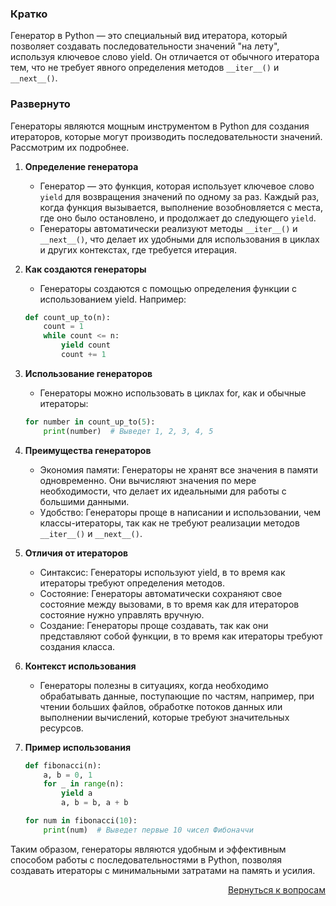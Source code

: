 ### Кратко

Генератор в Python — это специальный вид итератора, который позволяет создавать последовательности значений "на лету",
используя ключевое слово yield. Он отличается от обычного итератора тем, что не требует явного определения методов
`__iter__()` и `__next__()`.

### Развернуто

Генераторы являются мощным инструментом в Python для создания итераторов, которые могут производить последовательности
значений. Рассмотрим их подробнее.

1. **Определение генератора**
    - Генератор — это функция, которая использует ключевое слово `yield` для возвращения значений по одному за раз.
      Каждый раз, когда функция вызывается, выполнение возобновляется с места, где оно было остановлено, и продолжает
      до следующего `yield`.
    - Генераторы автоматически реализуют методы `__iter__()` и `__next__()`, что делает их удобными для использования в
      циклах и других контекстах, где требуется итерация.

2. **Как создаются генераторы**
    - Генераторы создаются с помощью определения функции с использованием yield. Например:
    ```Python
    def count_up_to(n):
        count = 1
        while count <= n:
            yield count
            count += 1
    ```

3. **Использование генераторов**
    - Генераторы можно использовать в циклах for, как и обычные итераторы:
    ```Python
    for number in count_up_to(5):
        print(number)  # Выведет 1, 2, 3, 4, 5
    ```

4. **Преимущества генераторов**
    - Экономия памяти: Генераторы не хранят все значения в памяти одновременно. Они вычисляют значения по мере
      необходимости, что делает их идеальными для работы с большими данными.
    - Удобство: Генераторы проще в написании и использовании, чем классы-итераторы, так как не требуют реализации
      методов `__iter__()` и `__next__()`.

5. **Отличия от итераторов**
    - Синтаксис: Генераторы используют yield, в то время как итераторы требуют определения методов.
    - Состояние: Генераторы автоматически сохраняют свое состояние между вызовами, в то время как для итераторов
      состояние нужно управлять вручную.
    - Создание: Генераторы проще создавать, так как они представляют собой функции, в то время как итераторы требуют
      создания класса.

6. **Контекст использования**
    - Генераторы полезны в ситуациях, когда необходимо обрабатывать данные, поступающие по частям, например, при чтении
      больших файлов, обработке потоков данных или выполнении вычислений, которые требуют значительных ресурсов.

7. **Пример использования**
    ```Python
    def fibonacci(n):
        a, b = 0, 1
        for _ in range(n):
            yield a
            a, b = b, a + b

    for num in fibonacci(10):
        print(num)  # Выведет первые 10 чисел Фибоначчи
    ```

Таким образом, генераторы являются удобным и эффективным способом работы с последовательностями в Python, позволяя
создавать итераторы с минимальными затратами на память и усилия.

<div align="right">

[Вернуться к вопросам](../Вопросы.md)

</div>
